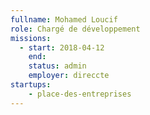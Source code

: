 ```yaml
---
fullname: Mohamed Loucif
role: Chargé de développement
missions:
  - start: 2018-04-12
    end:
    status: admin
    employer: direccte
startups:
    - place-des-entreprises
---
```

